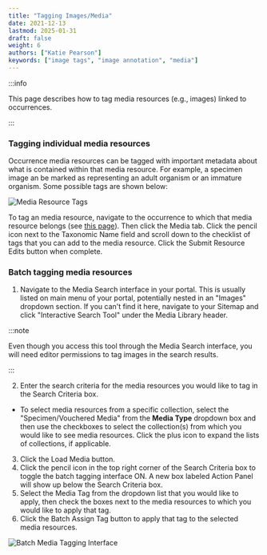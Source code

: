 ```yaml
---
title: "Tagging Images/Media"
date: 2021-12-13
lastmod: 2025-01-31
draft: false
weight: 6
authors: ["Katie Pearson"]
keywords: ["image tags", "image annotation", "media"]
---
```


:::info

This page describes how to tag media resources (e.g., images) linked to occurrences.

:::

### Tagging individual media resources

Occurrence media resources can be tagged with important metadata about what is contained within that media resource. For example, a specimen image an be marked as representing an adult organism or an immature organism. Some possible tags are shown below:

![Media Resource Tags](/img/imagetags.png)

To tag an media resource, navigate to the occurrence to which that media resource belongs (see [this page](/docs/Editor_Guide/Editing_Searching_Records)). Then click the Media tab. Click the pencil icon next to the Taxonomic Name field and scroll down to the checklist of tags that you can add to the media resource. Click the Submit Resource Edits button when complete.

### Batch tagging media resources

1. Navigate to the Media Search interface in your portal. This is usually listed on main menu of your portal, potentially nested in an "Images" dropdown section. If you can't find it here, navigate to your Sitemap and click "Interactive Search Tool" under the Media Library header.

:::note

Even though you access this tool through the Media Search interface, you will need editor permissions to tag images in the search results.

:::

2. Enter the search criteria for the media resources you would like to tag in the Search Criteria box.

- To select media resources from a specific collection, select the "Specimen/Vouchered Media" from the **Media Type** dropdown box and then use the checkboxes to select the collection(s) from which you would like to see media resources. Click the plus icon to expand the lists of collections, if applicable.

3. Click the Load Media button.
4. Click the pencil icon in the top right corner of the Search Criteria box to toggle the batch tagging interface ON. A new box labeled Action Panel will show up below the Search Criteria box.
5. Select the Media Tag from the dropdown list that you would like to apply, then check the boxes next to the media resources to which you would like to apply that tag.
6. Click the Batch Assign Tag button to apply that tag to the selected media resources.

![Batch Media Tagging Interface](/img/batchtag.png)
